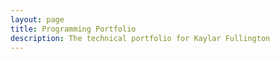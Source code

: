 ```yaml
---
layout: page
title: Programming Portfolio
description: The technical portfolio for Kaylar Fullington
---
```


